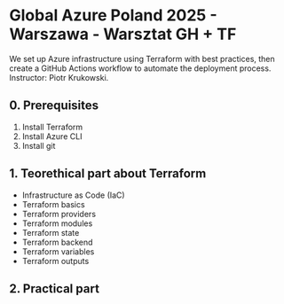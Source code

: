 # Global Azure Poland 2025 - Warszawa - Warsztat GH + TF
We set up Azure infrastructure using Terraform with best practices, then create a GitHub Actions workflow to automate the deployment process. Instructor: Piotr Krukowski.

## 0. Prerequisites
1. Install Terraform
2. Install Azure CLI
3. Install git

## 1. Teorethical part about Terraform
- Infrastructure as Code (IaC)
- Terraform basics
- Terraform providers
- Terraform modules
- Terraform state
- Terraform backend
- Terraform variables
- Terraform outputs

## 2. Practical part
